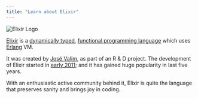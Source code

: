 ```yaml
---
title: "Learn about Elixir"
---
```


![Elixir Logo](//discourse-user-assets.s3.amazonaws.com/original/2X/f/ffb29c7c694656265e093920b571731fb25b6029.png)

[Elixir](http://elixir-lang.org/) is a [dynamically typed](https://en.wikipedia.org/wiki/Type_system#Dynamic_type_checking_and_runtime_type_information), [functional programming language](https://en.wikipedia.org/wiki/Functional_programming) which uses [Erlang](https://www.erlang.org/) VM.

It was created by [José Valim](https://github.com/josevalim), as part of an R & D project. The development of Elixir started in [early 2011](https://github.com/elixir-lang/elixir/graphs/contributors); and it has gained huge popularity in last five years.

With an enthusiastic active community behind it, Elixir is quite the language that preserves sanity and brings joy in coding.
